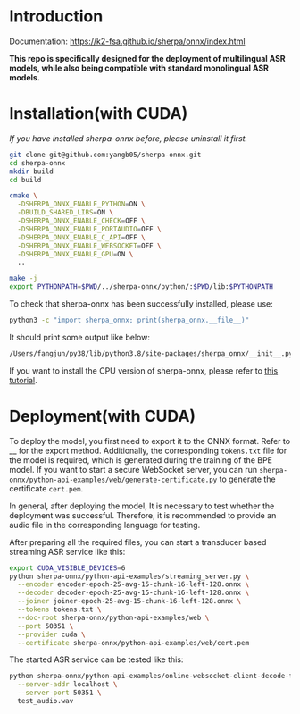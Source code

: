 # Introduction

Documentation: <https://k2-fsa.github.io/sherpa/onnx/index.html>

**This repo is specifically designed for the deployment of multilingual ASR models, while also being compatible with standard monolingual ASR models.**

# Installation(with CUDA)
*If you have installed sherpa-onnx before, please uninstall it first.*
```bash
git clone git@github.com:yangb05/sherpa-onnx.git
cd sherpa-onnx
mkdir build
cd build

cmake \
  -DSHERPA_ONNX_ENABLE_PYTHON=ON \
  -DBUILD_SHARED_LIBS=ON \
  -DSHERPA_ONNX_ENABLE_CHECK=OFF \
  -DSHERPA_ONNX_ENABLE_PORTAUDIO=OFF \
  -DSHERPA_ONNX_ENABLE_C_API=OFF \
  -DSHERPA_ONNX_ENABLE_WEBSOCKET=OFF \
  -DSHERPA_ONNX_ENABLE_GPU=ON \
  ..

make -j
export PYTHONPATH=$PWD/../sherpa-onnx/python/:$PWD/lib:$PYTHONPATH
```
To check that sherpa-onnx has been successfully installed, please use:
```bash
python3 -c "import sherpa_onnx; print(sherpa_onnx.__file__)"
```
It should print some output like below:
```bash
/Users/fangjun/py38/lib/python3.8/site-packages/sherpa_onnx/__init__.py
```
If you want to install the CPU version of sherpa-onnx, please refer to [this tutorial](https://k2-fsa.github.io/sherpa/onnx/python/install.html#method-4-for-developers).

# Deployment(with CUDA)
To deploy the model, you first need to export it to the ONNX format. Refer to __ for the export method. 
Additionally, the corresponding `tokens.txt` file for the model is required, which is generated during the training of the BPE model. 
If you want to start a secure WebSocket server, you can run `sherpa-onnx/python-api-examples/web/generate-certificate.py` to generate the certificate `cert.pem`.

In general, after deploying the model, It is necessary to test whether the deployment was successful. Therefore, it is recommended to provide an audio file in the corresponding language for testing.

After preparing all the required files, you can start a transducer based streaming ASR service like this:
```bash
export CUDA_VISIBLE_DEVICES=6
python sherpa-onnx/python-api-examples/streaming_server.py \
  --encoder encoder-epoch-25-avg-15-chunk-16-left-128.onnx \
  --decoder decoder-epoch-25-avg-15-chunk-16-left-128.onnx \
  --joiner joiner-epoch-25-avg-15-chunk-16-left-128.onnx \
  --tokens tokens.txt \
  --doc-root sherpa-onnx/python-api-examples/web \
  --port 50351 \
  --provider cuda \
  --certificate sherpa-onnx/python-api-examples/web/cert.pem
```
The started ASR service can be tested like this:
```bash
python sherpa-onnx/python-api-examples/online-websocket-client-decode-file-cert.py \
  --server-addr localhost \
  --server-port 50351 \
  test_audio.wav
```
